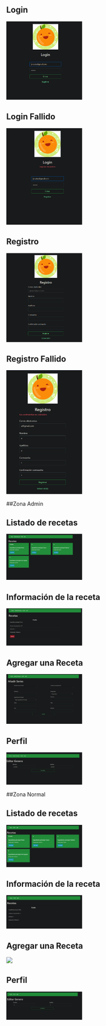 
## Login
<img src="Capturas/Login.png" width="200px">

## Login Fallido
<img src="Capturas/Login_fallido.png" width="200px">

## Registro
<img src="Capturas/Registro.png" width="200px">

## Registro Fallido
<img src="Capturas/Registro_fallido.png" width="200px">

##Zona Admin

## Listado de recetas
<img src="Capturas/ListadoDeRecetas_admin.png" width="200px">

## Información de la receta
<img src="Capturas/InfoRecetas_admin.png" width="200px">

## Agregar una Receta
<img src="Capturas/AgregarRecetas_admin.png" width="200px">

## Perfil
<img src="Capturas/EditarPerfil_admin.png" width="200px">

##Zona Normal

## Listado de recetas
<img src="Capturas/ListadoDeRecetas.png" width="200px">

## Información de la receta
<img src="Capturas/InfoRecetas.png" width="200px">

## Agregar una Receta
<img src="Capturas/AgregarRecetas.png" width="200px">

## Perfil
<img src="Capturas/EditarPerfil.png" width="200px">

